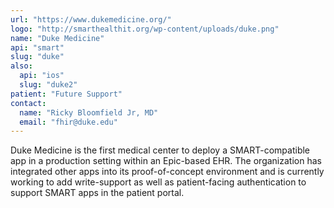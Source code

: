 ```yaml
---
url: "https://www.dukemedicine.org/"
logo: "http://smarthealthit.org/wp-content/uploads/duke.png" 
name: "Duke Medicine"
api: "smart"
slug: "duke"
also: 
  api: "ios"
  slug: "duke2"
patient: "Future Support"
contact: 
  name: "Ricky Bloomfield Jr, MD"
  email: "fhir@duke.edu"
---
```

Duke Medicine is the first medical center to deploy a SMART-compatible app in a production setting within an Epic-based EHR. The organization has integrated other apps into its proof-of-concept environment and is currently working to add write-support as well as patient-facing authentication to support SMART apps in the patient portal.
